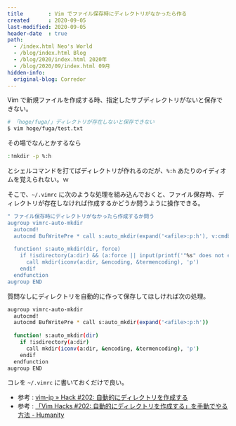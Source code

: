 ```yaml
---
title        : Vim でファイル保存時にディレクトリがなかったら作る
created      : 2020-09-05
last-modified: 2020-09-05
header-date  : true
path:
  - /index.html Neo's World
  - /blog/index.html Blog
  - /blog/2020/index.html 2020年
  - /blog/2020/09/index.html 09月
hidden-info:
  original-blog: Corredor
---
```


Vim で新規ファイルを作成する時、指定したサブディレクトリがないと保存できない。

```bash
# 「hoge/fuga/」ディレクトリが存在しないと保存できない
$ vim hoge/fuga/test.txt
```

その場でなんとかするなら

```bash
:!mkdir -p %:h
```

とシェルコマンドを打てばディレクトリが作れるのだが、`%:h` あたりのイディオムを覚えられない。ｗ

そこで、`~/.vimrc` に次のような処理を組み込んでおくと、ファイル保存時、ディレクトリが存在しなければ作成するかどうか問うように操作できる。

```bash
" ファイル保存時にディレクトリがなかったら作成するか問う
augroup vimrc-auto-mkdir
  autocmd!
  autocmd BufWritePre * call s:auto_mkdir(expand('<afile>:p:h'), v:cmdbang)
  
  function! s:auto_mkdir(dir, force)
    if !isdirectory(a:dir) && (a:force || input(printf('"%s" does not exist. Create? [y/N]', a:dir)) =~? '^y\%[es]$')
      call mkdir(iconv(a:dir, &encoding, &termencoding), 'p')
    endif
  endfunction
augroup END
```

質問なしにディレクトリを自動的に作って保存してほしければ次の処理。

```bash
augroup vimrc-auto-mkdir
  autocmd!
  autocmd BufWritePre * call s:auto_mkdir(expand('<afile>:p:h'))
  
  function! s:auto_mkdir(dir)
    if !isdirectory(a:dir)
      call mkdir(iconv(a:dir, &encoding, &termencoding), 'p')
    endif
  endfunction
augroup END
```

コレを `~/.vimrc` に書いておくだけで良い。

- 参考 : [vim-jp » Hack #202: 自動的にディレクトリを作成する](https://vim-jp.org/vim-users-jp/2011/02/20/Hack-202.html)
- 参考 : [「Vim Hacks #202: 自動的にディレクトリを作成する」を手動でやる方法 - Humanity](https://tyru.hatenablog.com/entry/20140518/vimhacks_mkdir_hack_without_vimrc)
